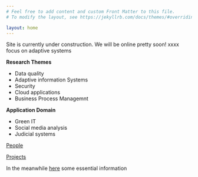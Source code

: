 ```yaml
---
# Feel free to add content and custom Front Matter to this file.
# To modify the layout, see https://jekyllrb.com/docs/themes/#overriding-theme-defaults

layout: home
---
```

 Site is currently under construction. We will be online pretty soon!
 xxxx focus on adaptive systems
 
 **Research Themes**
 
 - Data quality
 - Adaptive information Systems
 - Security
 - Cloud applications
 - Business Process Managemnt

 **Application Domain**
 - Green IT
 - Social media analysis
 - Judicial systems
 
 [People](https://www.deib.polimi.it/ita/linee-di-ricerca/lista-personale/85)
 
 [Projects](https://www.deib.polimi.it/ita/linee-di-ricerca/progetti/85)
 
 

 In the meanwhile [here](https://www.deib.polimi.it/eng/research-lines/details/85) some essential information

 
